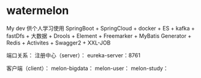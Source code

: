# watermelon
My dev
供个人学习使用
SpringBoot + SpringCloud + docker + ES + kafka + fastDfs + 大数据 + Drools + Element + Freemarker + MyBatis Generator + Redis + Activites + Swagger2 + XXL-JOB


端口关系：
注册中心（server）：
eureka-server：8761

客户端（client）：
melon-bigdata：
melon-user：
melon-study：
